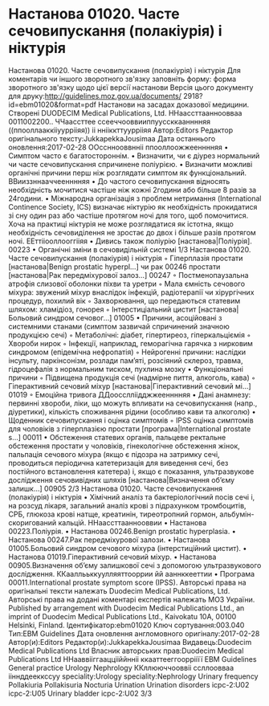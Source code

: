# Настанова 01020. Часте сечовипускання (полакіурія) і ніктурія

Настанова 01020. Часте сечовипускання (полакіурія) і ніктурія
Для коментарів чи іншого зворотного зв'язку заповніть форму:
форма зворотного зв'язку щодо цієї версії настанови
Версія цього документу для друку:http://guidelines.moz.gov.ua/documents/
2918?id=ebm01020&format=pdf
Настанови на засадах доказової медицини.
Створені DUODECIM Medical Publications, Ltd.
ННаассттаанноовваа 0011002200.. ЧЧаассттее
ссееччооввииппууссккаанннняя ((ппооллааккііууррііяя)) іі ннііккттууррііяя
Автор:Editors
Редактор оригінального тексту:JukkapekkaJousimaa
Дата останнього оновлення:2017-02-28
ООссннооввнніі ппооллоожжеенннняя
• Симптом часто є багатостороннім.
• Визначити, чи є діурез нормальний чи часте сечовипускання
спричинене поліурією.
• Визначити можливі органічні причини перш ніж розглядати симптом
як функціональний.
ВВииззннааччеенннняя
• До частого сечовипускання відносять необхідність мочитися частіше
ніж кожні 2години або більше 8 разів за 24години.
• Міжнародна організація з проблем нетримання (International
Continence Society, ICS) визначає ніктурію як необхідність
прокидатися зі сну один раз або частіше протягом ночі для того, щоб
помочитися. Хоча на практиці ніктурія не може розглядатися як
істотна, якщо необхідність сечовиділення не зростає до двох і
більше разів протягом ночі.
ЕЕттііооллооггііяя
• Дивись також поліурію [настанова|Поліурія].
00223
• Органічні зміни в сечовидільній системі
1/3
Настанова 01020. Часте сечовипускання (полакіурія) і ніктурія
◦ Гіперплазія простати [настанова|Benign prostatic hyperpl…] чи рак
00246
простати [настанова|Рак передміхурової залоз…]
00247
◦ Постменопаузальна атрофія слизової оболонки піхви та
уретри
◦ Мала ємність сечового міхура: звужений міхур внаслідок
інфекцій, радіотерапії чи хірургічних процедур, похилий вік
◦ Захворювання, що передаються статевим шляхом: хламідіоз,
гонорея
◦ Інтерстиціальний цистит [настанова|Больовий синдром сечовог…]
01005
• Причини, асоційовані з системними станами (симптом зазвичай
спричинений значною продукцією сечі)
◦ Метаболічні: діабет, гіпертиреоз, гіперкальціємія
◦ Хвороби нирок
◦ Інфекції, наприклад, геморагічна гарячка з нирковим
синдромом (епідемічна нефропатія)
◦ Нейрогенні причини: наслідки інсульту, паркінсонізм,
розлади пам’яті, розсіяний склероз, травма, гідроцефалія з
нормальним тиском, пухлина мозку
• Функціональні причини
◦ Підвищена продукція сечі (надмірне пиття, алкоголь, кава)
◦ Гіперактивний сечовий міхур [настанова|Гіперактивний сечовий мі…]
01019
◦ Емоційна тривога
ДДоосслліідджжеенннняя
• Дані анамнезу: первинні хвороби, ліки, що можуть впливати на
сечовипускання (напр., діуретики), кількість споживання рідини
(особливо кави та алкоголю)
• Щоденник сечовипускання і оцінка симптомів
◦ IPSS оцінка симптомів для чоловіків з гіперплазією простати
[програма|International prostate s…]
00011
• Обстеження статевих органів, пальцеве ректальне обстеження
простати у чоловіків, гінекологічне обстеження жінок, пальпація
сечового міхура (якщо є підозра на затримку сечі, проводиться
періодична катетеризація для виведення сечі, без постійного
встановлення катетера) і, якщо є показання, ультразвукове
дослідження сечовивідних шляхів [настанова|Визначення об’єму залишк…]
00905
2/3
Настанова 01020. Часте сечовипускання (полакіурія) і ніктурія
• Хімічний аналіз та бактеріологічний посів сечі і, на розсуд лікаря,
загальний аналіз крові з підрахунком тромбоцитів, СРБ, глюкоза
крові натще, креатинін, тиреотропний гормон, альбумін-
скоригований кальцій.
ННаассттааннооввии
• Настанова 00223.Поліурія.
• Настанова 00246.Benign prostatic hyperplasia.
• Настанова 00247.Рак передміхурової залози.
• Настанова 01005.Больовий синдром сечового міхура (інтерстиційний
цистит).
• Настанова 01019.Гіперактивний сечовий міхур.
• Настанова 00905.Визначення об’єму залишкової сечі з допомогою
ультразвукового дослідження.
ККааллььккуулляяттооррии йй ааннккееттии
• Програма 00011.International prostate symptom score (IPSS).
Авторські права на оригінальні тексти належать Duodecim Medical Publications, Ltd.
Авторські права на додані коментарі експертів належать МОЗ України.
Published by arrangement with Duodecim Medical Publications Ltd., an imprint of Duodecim Medical
Publications Ltd., Kaivokatu 10A, 00100 Helsinki, Finland.
Ідентифікатор:ebm01020 Ключ сортування:003.040 Тип:EBM Guidelines
Дата оновлення англомовного оригіналу:2017-02-28
Автор(и):Editors Редактор(и):JukkapekkaJousimaa Видавець:Duodecim Medical Publications Ltd
Власник авторських прав:Duodecim Medical Publications Ltd
ННааввііггааццііййнніі ккааттееггооррііїї
EBM Guidelines General practice Urology Nephrology
ККллююччооввіі ссллоовваа ііннддееккссуу
speciality:Urology speciality:Nephrology Urinary frequency Pollakiuria Pollakisuria Nocturia Urination
Urination disorders icpc-2:U02 icpc-2:U05 Urinary bladder icpc-2:U02
3/3
